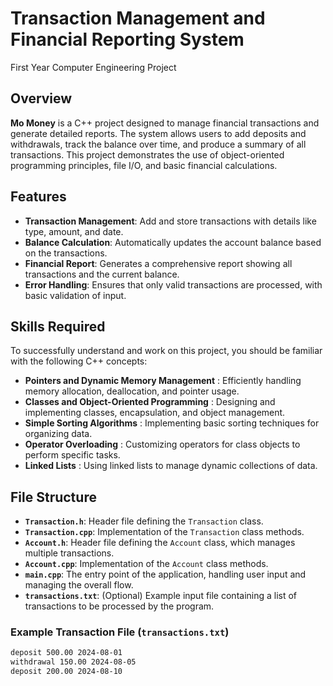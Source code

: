 # Transaction Management and Financial Reporting System
First Year Computer Engineering Project

## Overview

**Mo Money** is a C++ project designed to manage financial transactions and generate detailed reports. The system allows users to add deposits and withdrawals, track the balance over time, and produce a summary of all transactions. This project demonstrates the use of object-oriented programming principles, file I/O, and basic financial calculations.

## Features

- **Transaction Management**: Add and store transactions with details like type, amount, and date.
- **Balance Calculation**: Automatically updates the account balance based on the transactions.
- **Financial Report**: Generates a comprehensive report showing all transactions and the current balance.
- **Error Handling**: Ensures that only valid transactions are processed, with basic validation of input.

## Skills Required

To successfully understand and work on this project, you should be familiar with the following C++ concepts:

- **Pointers and Dynamic Memory Management** : Efficiently handling memory allocation, deallocation, and pointer usage.
- **Classes and Object-Oriented Programming** : Designing and implementing classes, encapsulation, and object management.
- **Simple Sorting Algorithms** : Implementing basic sorting techniques for organizing data.
- **Operator Overloading** : Customizing operators for class objects to perform specific tasks.
- **Linked Lists** : Using linked lists to manage dynamic collections of data.

## File Structure

- **`Transaction.h`**: Header file defining the `Transaction` class.
- **`Transaction.cpp`**: Implementation of the `Transaction` class methods.
- **`Account.h`**: Header file defining the `Account` class, which manages multiple transactions.
- **`Account.cpp`**: Implementation of the `Account` class methods.
- **`main.cpp`**: The entry point of the application, handling user input and managing the overall flow.
- **`transactions.txt`**: (Optional) Example input file containing a list of transactions to be processed by the program.

### Example Transaction File (`transactions.txt`)

```txt
deposit 500.00 2024-08-01
withdrawal 150.00 2024-08-05
deposit 200.00 2024-08-10
